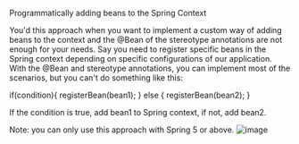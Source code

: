 Programmatically adding beans to the Spring Context

You'd this approach when you want to implement a custom way of adding beans to the context and the @Bean of the stereotype annotations are not enough for your needs. Say you need to register specific beans in the Spring context depending on specific configurations of our application. With the @Bean and stereotype annotations, you can implement most of the scenarios, but you can't do something like this:

if(condition){
registerBean(bean1);
} else {
registerBean(bean2);
}

If the condition is true, add bean1 to Spring context, if not, add bean2. 

Note: you can only use this approach with Spring 5 or above. ![image](https://user-images.githubusercontent.com/52591802/164621875-f7a93971-0716-4061-a3e6-a64ef513ba87.png)
